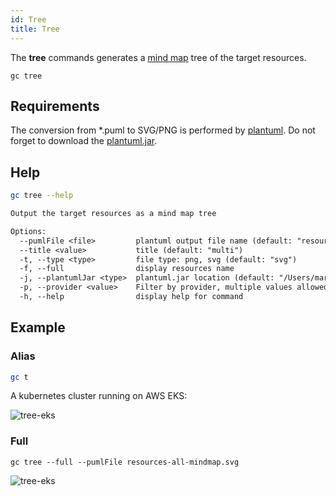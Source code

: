 ```yaml
---
id: Tree
title: Tree
---
```


The **tree** commands generates a [mind map](https://plantuml.com/mindmap-diagram) tree of the target resources.

```
gc tree
```

## Requirements

The conversion from \*.puml to SVG/PNG is performed by [plantuml](https://plantuml.com/download).
Do not forget to download the [plantuml.jar](https://plantuml.com/download).

## Help

```sh
gc tree --help
```

```txt
Output the target resources as a mind map tree

Options:
  --pumlFile <file>         plantuml output file name (default: "resources-mindmap.puml")
  --title <value>           title (default: "multi")
  -t, --type <type>         file type: png, svg (default: "svg")
  -f, --full                display resources name
  -j, --plantumlJar <type>  plantuml.jar location (default: "/Users/mario/Downloads/plantuml.jar")
  -p, --provider <value>    Filter by provider, multiple values allowed
  -h, --help                display help for command
```

## Example

### Alias

```sh
gc t
```

A kubernetes cluster running on AWS EKS:

![tree-eks](https://raw.githubusercontent.com/grucloud/grucloud/main/examples/starhackit/eks-lean/resources-mindmap.svg)

### Full

```
gc tree --full --pumlFile resources-all-mindmap.svg
```

![tree-eks](https://raw.githubusercontent.com/grucloud/grucloud/main/examples/starhackit/eks-lean/resources-all-mindmap.svg)

